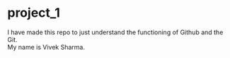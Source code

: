 # project_1 <br>
I have made this repo to just understand the functioning of Github and the Git. <br>
My name is Vivek Sharma.